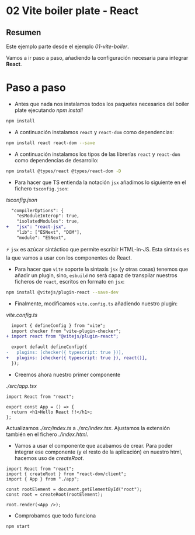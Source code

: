 # 02 Vite boiler plate - React

## Resumen

Este ejemplo parte desde el ejemplo _01-vite-boiler_.

Vamos a ir paso a paso, añadiendo la configuración necesaria para integrar **React**.

# Paso a paso

- Antes que nada nos instalamos todos los paquetes necesarios del boiler plate ejecutando _npm install_

```bash
npm install
```

- A continuación instalamos `react` y `react-dom` como dependencias:

```bash
npm install react react-dom --save
```

- A continuación instalamos los tipos de las librerías `react` y `react-dom` como dependencias de desarrollo:

```bash
npm install @types/react @types/react-dom -D
```

- Para hacer que TS entienda la notación `jsx` añadimos lo siguiente en el fichero `tsconfig.json`:

_tsconfig.json_

```diff
  "compilerOptions": {
    "esModuleInterop": true,
    "isolatedModules": true,
+   "jsx": "react-jsx",
    "lib": ["ESNext", "DOM"],
    "module": "ESNext",
```

⚡ `jsx` es azúcar sintáctico que permite escribir HTML-in-JS. Esta sintaxis es la que vamos a usar con los componentes de React.

- Para hacer que `vite` soporte la sintaxis `jsx` (y otras cosas) tenemos que añadir un plugin, sino, `esbuild` no será capaz de transpilar nuestros ficheros de `react`, escritos en formato en `jsx`:

```bash
npm install @vitejs/plugin-react --save-dev
```

- Finalmente, modificamos `vite.config.ts` añadiendo nuestro plugin:

_vite.config.ts_

```diff
  import { defineConfig } from "vite";
  import checker from "vite-plugin-checker";
+ import react from "@vitejs/plugin-react";

  export default defineConfig({
-   plugins: [checker({ typescript: true })],
+   plugins: [checker({ typescript: true }), react()],
  });

```

- Creemos ahora nuestro primer componente

_./src/app.tsx_

```tsx
import React from "react";

export const App = () => {
  return <h1>Hello React !!</h1>;
};
```

Actualizamos _./src/index.ts_ a _./src/index.tsx_. Ajustamos la extensión también en el fichero _./index.html_.

- Vamos a usar el componente que acabamos de crear. Para poder integrar ese componente (y el resto de la aplicación) en nuestro html, hacemos uso de _createRoot_.

```tsx
import React from "react";
import { createRoot } from "react-dom/client";
import { App } from "./app";

const rootElement = document.getElementById("root");
const root = createRoot(rootElement);

root.render(<App />);
```

- Comprobamos que todo funciona

```bash
npm start
```

